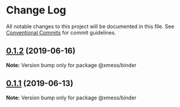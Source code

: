 # Change Log

All notable changes to this project will be documented in this file.
See [Conventional Commits](https://conventionalcommits.org) for commit guidelines.

## [0.1.2](https://github.com/ciklum-digital/xmess/compare/v0.1.1...v0.1.2) (2019-06-16)

**Note:** Version bump only for package @xmess/binder





## [0.1.1](https://github.com/ciklum-digital/xmess/compare/v0.1.0...v0.1.1) (2019-06-13)

**Note:** Version bump only for package @xmess/binder
